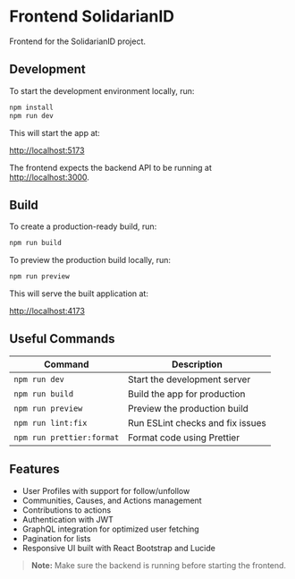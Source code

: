 # Frontend SolidarianID

Frontend for the SolidarianID project.

## Development

To start the development environment locally, run:

```bash
npm install
npm run dev
```

This will start the app at:

[http://localhost:5173](http://localhost:5173)

The frontend expects the backend API to be running at [http://localhost:3000](http://localhost:3000).

## Build

To create a production-ready build, run:

```bash
npm run build
```

To preview the production build locally, run:

```bash
npm run preview
```

This will serve the built application at:

[http://localhost:4173](http://localhost:4173)

## Useful Commands

| Command                   | Description                      |
| ------------------------- | -------------------------------- |
| `npm run dev`             | Start the development server     |
| `npm run build`           | Build the app for production     |
| `npm run preview`         | Preview the production build     |
| `npm run lint:fix`        | Run ESLint checks and fix issues |
| `npm run prettier:format` | Format code using Prettier       |

## Features

- User Profiles with support for follow/unfollow
- Communities, Causes, and Actions management
- Contributions to actions
- Authentication with JWT
- GraphQL integration for optimized user fetching
- Pagination for lists
- Responsive UI built with React Bootstrap and Lucide

> **Note:** Make sure the backend is running before starting the frontend.
